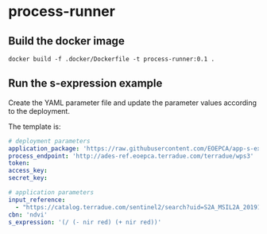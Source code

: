 # process-runner

## Build the docker image

```console
docker build -f .docker/Dockerfile -t process-runner:0.1 .
```

## Run the s-expression example

Create the YAML parameter file and update the parameter values according to the deployment. 

The template is:

```yaml
# deployment parameters
application_package: 'https://raw.githubusercontent.com/EOEPCA/app-s-expression/main/app-s-expression.dev.0.0.2.cwl'
process_endpoint: 'http://ades-ref.eoepca.terradue.com/terradue/wps3'  
token: 
access_key: 
secret_key: 

# application parameters
input_reference: 
  - "https://catalog.terradue.com/sentinel2/search?uid=S2A_MSIL2A_20191216T004701_N0213_R102_T53HPA_20191216T024808&do=[terradue]"
cbn: 'ndvi'
s_expression: '(/ (- nir red) (+ nir red))'
```

